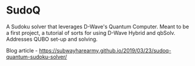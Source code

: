 # SudoQ
A Sudoku solver that leverages D-Wave's Quantum Computer.
Meant to be a first project, a tutorial of sorts for using D-Wave Hybrid and qbSolv. Addresses QUBO set-up and solving.


Blog article - https://subwayharearmy.github.io/2019/03/23/sudoq-quantum-sudoku-solver/

